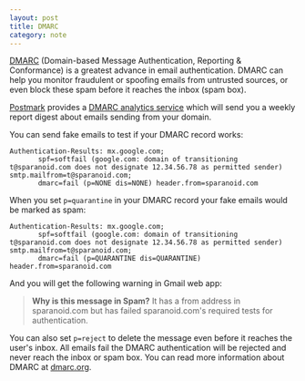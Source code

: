 ```yaml
---
layout: post
title: DMARC
category: note
---
```


[DMARC](https://dmarc.org/) (Domain-based Message Authentication, Reporting & Conformance) is a greatest advance in email authentication. DMARC can help you monitor fraudulent or spoofing emails from untrusted sources, or even block these spam before it reaches the inbox (spam box).

[Postmark](https://postmarkapp.com/) provides a [DMARC analytics service](https://dmarc.postmarkapp.com/) which will send you a weekly report digest about emails sending from your domain.

You can send fake emails to test if your DMARC record works:

```nginx
Authentication-Results: mx.google.com;
       spf=softfail (google.com: domain of transitioning t@sparanoid.com does not designate 12.34.56.78 as permitted sender) smtp.mailfrom=t@sparanoid.com;
       dmarc=fail (p=NONE dis=NONE) header.from=sparanoid.com
```

When you set `p=quarantine` in your DMARC record your fake emails would be marked as spam:

```nginx
Authentication-Results: mx.google.com;
       spf=softfail (google.com: domain of transitioning t@sparanoid.com does not designate 12.34.56.78 as permitted sender) smtp.mailfrom=t@sparanoid.com;
       dmarc=fail (p=QUARANTINE dis=QUARANTINE) header.from=sparanoid.com
```

And you will get the following warning in Gmail web app:

> **Why is this message in Spam?** It has a from address in sparanoid.com but has failed sparanoid.com's required tests for authentication.

You can also set `p=reject` to delete the message even before it reaches the user's inbox. All emails fail the DMARC authentication will be rejected and never reach the inbox or spam box. You can read more information about DMARC at [dmarc.org](https://dmarc.org/).
